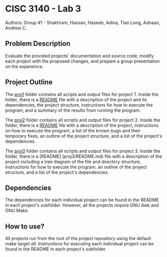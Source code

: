 # CISC 3140 - Lab 3

Authors: Group #1 - Shakhram, Hassan, Haseeb, Adina, Tian Long, Adnaan, Andrew C.

## Problem Description

Evaluate the provided projects' documentation and source code, modify each project with the proposed changes, and prepare a group presentation on the expereince.

## Project Outline

The [proj1](proj1) folder contains all scripts and output files for project 1. Inside the folder, there is a [README](proj1/README.md) file with a description of the project and its dependencies, the project structure, instructions for how to execute the program, and a summary of the results from running the program.

The [proj2](proj2) folder contains all scripts and output files for project 2. Inside the folder, there is a [README](proj2/README.md) file with a description of the project, instructions on how to execute the program, a list of the known bugs and their temporary fixes, an outline of the project structure, and a list of the project's dependencies. 

The [proj3](proj3) folder contains all scripts and output files for project 3. Inside the folder, there is a [README] (proj3/README.md) file with a description of the project including a tree diagram of the file and directory structure, instructions for how to execute the program, an outline of the project structure, and a list of the project's dependencies. 

## Dependencies

The dependencies for each individual project can be found in the README in each project's subfolder. However, all the projects require GNU Awk and GNU Make. 

## How to use?

All projects run from the root of the project repository using the default make target _all_. Instructions for executing each individual project can be found in the README in each project's subfolder. 
